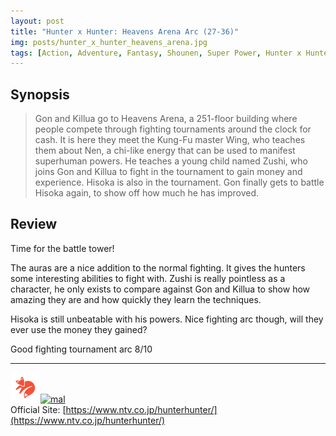 ```yaml
---
layout: post
title: "Hunter x Hunter: Heavens Arena Arc (27-36)"
img: posts/hunter_x_hunter_heavens_arena.jpg 
tags: [Action, Adventure, Fantasy, Shounen, Super Power, Hunter x Hunter]
---
```


## Synopsis
>Gon and Killua go to Heavens Arena, a 251-floor building where people compete through fighting tournaments around the clock for cash. It is here they meet the Kung-Fu master Wing, who teaches them about Nen, a chi-like energy that can be used to manifest superhuman powers. He teaches a young child named Zushi, who joins Gon and Killua to fight in the tournament to gain money and experience. Hisoka is also in the tournament. Gon finally gets to battle Hisoka again, to show off how much he has improved.

## Review
Time for the battle tower!

The auras are a nice addition to the normal fighting. It gives the hunters some interesting abilities to fight with. Zushi is really pointless as a character, he only exists to compare against Gon and Killua to show how amazing they are and how quickly they learn the techniques.

Hisoka is still unbeatable with his powers. Nice fighting arc though, will they ever use the money they gained?
   
Good fighting tournament arc 8/10

---

[![kitsu](..\assets\img\kitsu.png)](https://kitsu.io/anime/hunter-x-hunter-2011)[![mal](..\assets\img\mal.ico)](https://myanimelist.net/anime/11061/Hunter_x_Hunter_2011)  
Official Site: [https://www.ntv.co.jp/hunterhunter/](https://www.ntv.co.jp/hunterhunter/)